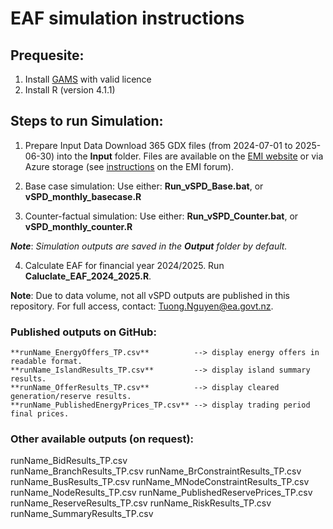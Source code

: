 EAF simulation instructions
====
## Prequesite:
1. Install [GAMS](https://www.gams.com/download/) with valid licence
2. Install R (version 4.1.1)

## Steps to run Simulation:

1. Prepare Input Data
Download 365 GDX files (from 2024-07-01 to 2025-06-30) into the **Input** folder.
Files are available on the [EMI website](https://www.emi.ea.govt.nz/Wholesale/Datasets/DispatchAndPricing/GDX/) or via Azure storage (see [instructions](https://www.emi.ea.govt.nz/Forum/thread/new-access-arrangements-to-emi-datasets-retirement-of-anonymous-ftp/) 
on the EMI forum).

2. Base case simulation:
Use either:
**Run_vSPD_Base.bat**, or
**vSPD_monthly_basecase.R**

3. Counter-factual simulation:
Use either:
**Run_vSPD_Counter.bat**, or
**vSPD_monthly_counter.R**

**_Note_**: _Simulation outputs are saved in the **Output** folder by default._

4. Calculate EAF for financial year 2024/2025.
Run **Caluclate_EAF_2024_2025.R**.

**Note**: Due to data volume, not all vSPD outputs are published in this repository. For full access, contact: Tuong.Nguyen@ea.govt.nz.

### Published outputs on GitHub:
```text
**runName_EnergyOffers_TP.csv**          --> display energy offers in readable format.  
**runName_IslandResults_TP.csv**         --> display island summary results.  
**runName_OfferResults_TP.csv**          --> display cleared generation/reserve results.  
**runName_PublishedEnergyPrices_TP.csv** --> display trading period final prices.  
```

### Other available outputs (on request):
runName_BidResults_TP.csv              
runName_BranchResults_TP.csv
runName_BrConstraintResults_TP.csv    
runName_BusResults_TP.csv
runName_MNodeConstraintResults_TP.csv
runName_NodeResults_TP.csv
runName_PublishedReservePrices_TP.csv
runName_ReserveResults_TP.csv
runName_RiskResults_TP.csv
runName_SummaryResults_TP.csv
